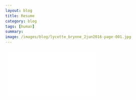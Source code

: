 ```yaml
---
layout: blog
title: Resume
category: blog
tags: [human]  
summary: 
image: /images/blog/lycette_brynne_2jun2016-page-001.jpg
---
```


![Click here for pdf](resume.pdf)
